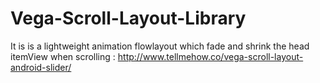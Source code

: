 # Vega-Scroll-Layout-Library
It is is a lightweight animation flowlayout which fade and shrink the head itemView when scrolling : http://www.tellmehow.co/vega-scroll-layout-android-slider/
